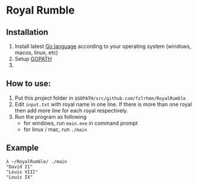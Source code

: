# Royal Rumble

## Installation
1. Install latest [Go language](https://golang.org/doc/install#install) according to your operating system (windows, macos, linux, etc)
2. Setup [GOPATH](https://github.com/golang/go/wiki/SettingGOPATH)
3. 

## How to use:
1. Put this project folder in `$GOPATH/src/github.com/fzlrhmn/RoyalRumble`
2. Edit `input.txt` with royal name in one line. If there is more than one royal then add more line for each royal respectively.
2. Run the program as following
    - for windows, run `main.exe` in command prompt
    - for linux / mac, run `./main`

## Example
```
λ ~/RoyalRumble/ ./main
"David II"
"Louis VIII"
"Louis IX"
```